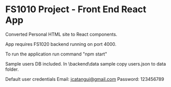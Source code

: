 # FS1010 Project - Front End React App

Converted Personal HTML site to React components.

App requires FS1020 backend running on port 4000.

To run the application run command "npm start"

Sample users DB included.
In \backend\data sample copy users.json to data folder.

Default user credentials
Email: jcatangui@gmail.com
Password: 123456789
